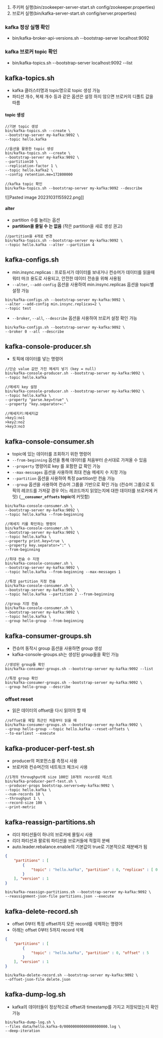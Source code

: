 
1. 주키퍼 실행(bin/zookeeper-server-start.sh config/zookeeper.properties)
2. 브로커 실행(bin/kafka-server-start.sh config/server.properties)

### kafka 정상 실행 확인
- bin/kafka-broker-api-versions.sh --bootstrap-server localhost:9092

### kafka 브로커 topic 확인
- bin/kafka-topics.sh --bootstrap-server localhost:9092 --list


## kafka-topics.sh
- kafka 클러스터명과 topic명으로 topic 생성 가능 
- 파티션 개수, 복제 개수 등과 같은 옵션은 설정 하지 않으면 브로커의 디폴트 값을 따름
#### topic 생성
```linux
//기본 topic 생성
bin/kafka-topics.sh --create \
--bootstrap-server my-kafka:9092 \
--topic hello.kafka

//옵션을 활용한 topic 생성
bin/kafka-topics.sh --create \
--bootstrap-server my-kafka:9092 \
--partition10 \
--replication-factor 1 \
--topic hello.kafka2 \
--config retention.me=172800000

//kafka topic 확인
bin/kafka-topics.sh --bootstrap-server my-kafka:9092 --describe
```
![[Pasted image 20231031155922.png]]

#### alter
- partition 수를 늘리는 옵션
- **partition을 줄일 수 는 없음** (작은 partition을 새로 생성 권고)
```linux
//partition을 4개로 변경
bin/kafka-topics.sh --bootstrap-server my-kafka:9092 \
--topic hello.kafka --alter --partition 4
```


## kafka-configs.sh
- min.insync.replicas : 프로듀서가 데이터를 보내거나 컨슈머가 데이터를 읽을때 워터 마크 용도로 사용되고, 안전한 데이터 전송을 위해 사용됨
- `--alter`, `--add-config` 옵션을 사용하여 min.insync.replicas 옵션을 topic별 설정 가능
```linux
bin/kafka-configs.sh --bootstrap-server my-kafka:9092 \
--alter --add-config min.insync.replicas=2 \
--topic test 
```

- `--broker`, `--all`, `--describe` 옵션을 사용하여 브로커 설정 확인 가능 
```linux
bin/kafka-configs.sh --bootstrap-server my-kafka:9092 \
--broker 0 --all --describe
```


## kafka-console-producer.sh
- 토픽에 데이터를 넣는 명령어
```linux
//단순 value 값만 가진 메세지 넣기 (key = null)
bin/kafka-console-producer.sh --bootstrap-server my-kafka:9092 \
--topic hello.kafka

//메세지 key 설정
bin/kafka-console-producer.sh --bootstrap-server my-kafka:9092 \
--topic hello.kafka \
--property "parse.key=true" \
--property "key.separator=:"

//메세지키:메세지값
>key1:no1
>key2:no2
>key3:no3
```



## kafka-console-consumer.sh
- topic에 있는 데이터를 조회하기 위한 명령어
- `--from-beginning` 옵션을 통해 데이터를 처음부터 순서대로 가져올 수 있음
- `--property` 명령어로 key 를 포함한 값 확인 가능
- `--max-messages` 옵션을 사용하여 최대 컨슘 메세지 수 지정 가능
- `--partition` 옵션을 사용하여 특정 partition만 컨슘 가능
- `--group` 옵션을 사용하여 컨슈머 그룹을 기반으로 확인 가능 
  (컨슈머 그룹으로 토픽의 레코드를 가져갈 경우 어느 레코드까지 읽었는지에 대한 데이터를 브로커에  커밋) (**`__consumer_offsets` topic**에 커밋함)
```linux
bin/kafka-console-consumer.sh \
--bootstrap-server my-kafka:9092 \
--topic hello.kafka --from-beginning

//메세지 키를 확인하는 명령어
bin/kafka-console-consumer.sh \
--bootstrap-server my-kafka:9092 \
--topic hello.kafka \
--property print.key=true \
--property key.separator=":" \
--from-beginning

//최대 컨슘 수 지정
bin/kafka-console-consumer.sh \
--bootstrap-server my-kafka:9092 \
--topic hello.kafka --from-beginning --max-messages 1

//특정 partition 지정 컨슘
bin/kafka-console-consumer.sh \
--bootstrap-server my-kafka:9092 \
--topic hello.kafka --partition 2 --from-beginning

//group 지정 컨슘
bin/kafka-console-consumer.sh \
--bootstrap-server my-kafka:9092 \
--topic hello.kafka \
--group hello-group --from-beginning
```

## kafka-consumer-groups.sh
- 컨슈머 동작시 group 옵션을 사용하면 group 생성
- kafka-console-groups.sh는 생성된 group들을 확인 가능 
```linux
//생성된 group들 확인
bin/kafka-consumer-groups.sh --bootstrap-server my-kafka:9092 --list

//특정 group 확인
bin/kafka-consumer-groups.sh --bootstrap-server my-kafka:9092 \
--group hello-group --describe
```

### offset reset
- 읽은 데이터의 offset을 다시 읽어야 할 때
```linux
//offset을 제일 최근인 처음부터 읽을 때
bin/kafka-consumer-groups.sh --bootstrap-server my-kafka:9092 \
--group hello-group --topic hello.kafka --reset-offsets \
--to-earliest --execute
```


## kafka-producer-perf-test.sh
- producer의 퍼포먼스를 측정시 사용
- 브로커와 컨슈머간의 네트워크 체크시 사용
```linux
//1개의 throughput에 size 100인 10개의 record로 테스트 
bin/kafka-producer-perf-test.sh \
--producer-props bootstrap.servers=my-kafka:9092 \
--topic hello.kafka \
--num-records 10 \
--throughput 1 \
--record-size 100 \
--print-metric
```


## kafka-reassign-partitions.sh
- 리더 파티션들이 하나의 브로커에 몰릴시 사용
- 리더 파티션과 팔로워 파티션을 브로커들에 적절히 분배
- auto.leader.rebalance.enable의 기본값이 true로 기본적으로 재분배가 됨
```json
{
	"partitions" : [
		{
			"topic" : "hello.kafka", "partition" : 0, "replicas" : [ 0 ]
		}
	], "version" : 1
}
```

```linux
bin/kafka-reassign-partitions.sh --bootstrap-server my-kafka:9092 \
--reassignment-json-file partitions.json --execute
```


## kafka-delete-record.sh
- offset 0부터 특정 offset까지 모든 record를 삭제하는 명령어
- 아래는 offset 0부터 5까지 record 삭제
```json
{
	"partitions" : [
		{
			"topic" : "hello.kafka", "partition" : 0, "offset" : 5
		}
	], "version" : 1
}
```

```linux
bin/kafka-delete-record.sh --bootstrap-server my-kafka:9092 \
--offset-json-file delete.json 
```


## kafka-dump-log.sh
- kafka의 데이터들이 정상적으로 offset과 timestamp를 가지고 저장되었는지 확인 가능 
```linux
bin/kafka-dump-log.sh \
--files data/hello.kafka-0/00000000000000000000.log \
--deep-iteration
```
